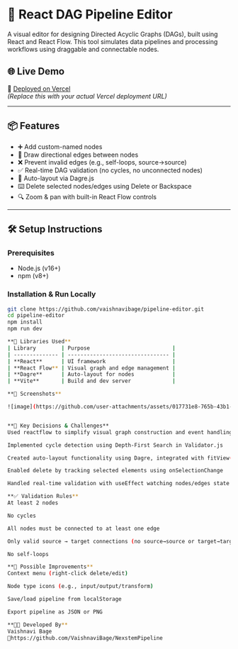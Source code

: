 # 🚀 React DAG Pipeline Editor

A visual editor for designing Directed Acyclic Graphs (DAGs), built using React and React Flow. This tool simulates data pipelines and processing workflows using draggable and connectable nodes.

## 🌐 Live Demo

🔗 [Deployed on Vercel](https://your-vercel-link.vercel.app)  
*(Replace this with your actual Vercel deployment URL)*

---

## 📦 Features

- ➕ Add custom-named nodes
- 🔗 Draw directional edges between nodes
- ❌ Prevent invalid edges (e.g., self-loops, source→source)
- ✅ Real-time DAG validation (no cycles, no unconnected nodes)
- 🧭 Auto-layout via Dagre.js
- ⌨️ Delete selected nodes/edges using Delete or Backspace
- 🔍 Zoom & pan with built-in React Flow controls

---

## 🛠️ Setup Instructions

### Prerequisites
- Node.js (v16+)
- npm (v8+)

### Installation & Run Locally

```bash
git clone https://github.com/vaishnavibage/pipeline-editor.git
cd pipeline-editor
npm install
npm run dev

**🧰 Libraries Used**
| Library        | Purpose                          |
| -------------- | -------------------------------- |
| **React**      | UI framework                     |
| **React Flow** | Visual graph and edge management |
| **Dagre**      | Auto-layout for nodes            |
| **Vite**       | Build and dev server             |

**📸 Screenshots**

![image](https://github.com/user-attachments/assets/017731e8-765b-43b1-9128-306e04b0bb66)


**🧠 Key Decisions & Challenges**
Used reactflow to simplify visual graph construction and event handling

Implemented cycle detection using Depth-First Search in Validator.js

Created auto-layout functionality using Dagre, integrated with fitView() to zoom/center after layout

Enabled delete by tracking selected elements using onSelectionChange

Handled real-time validation with useEffect watching nodes/edges state

**✅ Validation Rules**
At least 2 nodes

No cycles

All nodes must be connected to at least one edge

Only valid source → target connections (no source→source or target→target)

No self-loops

**📌 Possible Improvements**
Context menu (right-click delete/edit)

Node type icons (e.g., input/output/transform)

Save/load pipeline from localStorage

Export pipeline as JSON or PNG

**👩‍💻 Developed By**
Vaishnavi Bage
🔗https://github.com/VaishnaviBage/NexstemPipeline 


